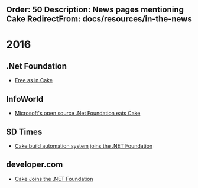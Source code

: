Order: 50
Description: News pages mentioning Cake
RedirectFrom: docs/resources/in-the-news
---

# 2016

## .Net Foundation

* [Free as in Cake](https://www.dotnetfoundation.org/blog/cake-welcome)

## InfoWorld

* [Microsoft's open source .Net Foundation eats Cake](http://www.infoworld.com/article/3082154/open-source-tools/microsofts-open-source-net-foundation-eats-cake.html)

## SD Times

* [Cake build automation system joins the .NET Foundation](http://sdtimes.com/cake-build-automation-system-joins-net-foundation/)

## developer.com

* [Cake Joins the .NET Foundation](http://www.developer.com/daily_news/cake-joins-the-.net-foundation.html)